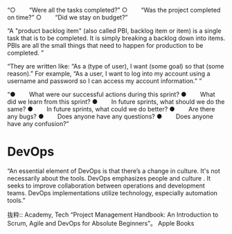 “○        “Were all the tasks completed?”
○        “Was the project completed on time?”
○        “Did we stay on budget?”

“A "product backlog item" (also called PBI, backlog item or item) is a single task that is to be completed. It is simply breaking a backlog down into items. PBIs are all the small things that need to happen for production to be completed.
”

“They are written like: “As a (type of user), I want (some goal) so that (some reason).”
For example, “As a user, I want to log into my account using a username and password so I can access my account information.”
”

“●        What were our successful actions during this sprint?
●        What did we learn from this sprint?
●        In future sprints, what should we do the same?
●        In future sprints, what could we do better?
●        Are there any bugs?
●        Does anyone have any questions?
●        Does anyone have any confusion?”

# DevOps

“An essential element of DevOps is that there’s a change in culture. It's not necessarily about the tools.
DevOps emphasizes people and culture . It seeks to improve collaboration between operations and development teams. DevOps implementations utilize technology, especially automation tools.”

抜粋:: Academy, Tech  “Project Management Handbook: An Introduction to Scrum, Agile and DevOps for Absolute Beginners”。 Apple Books  
